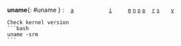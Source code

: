 **uname**{: #uname }
:   <code>&nbsp;</code> [`a`][uname -&#97;] <code>&nbsp;</code> <code>&nbsp;</code> <code>&nbsp;</code> <code>&nbsp;</code> <code>&nbsp;</code> <code>&nbsp;</code> <code>&nbsp;</code> [`i`][uname -&#105;] <code>&nbsp;</code> <code>&nbsp;</code> <code>&nbsp;</code> [`m`][uname -&#109;] [`n`][uname -&#110;] [`o`][uname -&#111;] [`p`][uname -&#112;] <code>&nbsp;</code> [`r`][uname -&#114;] [`s`][uname -&#115;] <code>&nbsp;</code> <code>&nbsp;</code> [`v`][uname -&#118;] <code>&nbsp;</code> <code>&nbsp;</code> <code>&nbsp;</code> <code>&nbsp;</code> 

    Check kernel version
    ```bash
    uname -srm
    ```

[uname -&#97;]:                 #uname                         'Report the information supplied by all the other options&#10;Robbins, Arnold. _UNIX in a Nutshell_ 4th ed (2005): 221'
[uname -&#109;]:                #uname                         'Hardware name&#10;Robbins, Arnold. _UNIX in a Nutshell_ 4th ed (2005): 221'
[uname -&#110;]:                #uname                         'Node name&#10;Robbins, Arnold. _UNIX in a Nutshell_ 4th ed (2005): 221'
[uname -&#112;]:                #uname                         'Host processor type&#10;Robbins, Arnold. _UNIX in a Nutshell_ 4th ed (2005): 221'
[uname -&#114;]:                #uname                         'Operating system release&#10;Robbins, Arnold. _UNIX in a Nutshell_ 4th ed (2005): 221'
[uname -&#115;]:                #uname                         'System name (default when no options provided)&#10;Robbins, Arnold. _UNIX in a Nutshell_ 4th ed (2005): 221'
[uname -&#118;]:                #uname                         'Operating system version&#10;Robbins, Arnold. _UNIX in a Nutshell_ 4th ed (2005): 221'
[uname -&#105;]:                #uname                         'Hardware platform name&#10;Robbins, Arnold. _UNIX in a Nutshell_ 4th ed (2005): 221'
[uname -&#111;]:                #uname                         'Operating system name&#10;Robbins, Arnold. _UNIX in a Nutshell_ 4th ed (2005): 221'
